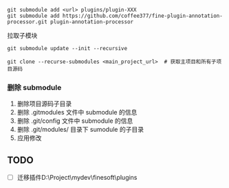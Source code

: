 
    git submodule add <url> plugins/plugin-XXX
    git submodule add https://github.com/coffee377/fine-plugin-annotation-processor.git plugin-annotation-processor

拉取子模块

    git submodule update --init --recursive

    git clone --recurse-submodules <main_project_url>  # 获取主项目和所有子项目源码

### 删除 submodule

1. 删除项目源码子目录
2. 删除 .gitmodules 文件中 submodule 的信息
3. 删除 .git/config 文件中 submodule 的信息
4. 删除 .git/modules/ 目录下 sumodule 的子目录
5. 应用修改

## TODO

- [ ] 迁移插件D:\Project\mydev\finesoft\plugins


